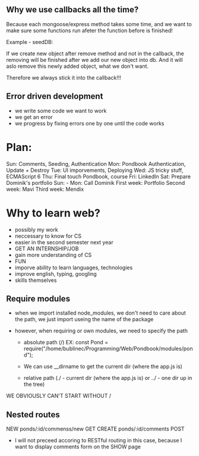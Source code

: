 ## Why we use callbacks all the time? 

Because each mongoose/express method takes some time,
and we want to make sure some functions run afeter 
the function before is finished!

Example - seedDB:

If we create new object after remove method and not in the callback,
the removing will be finished after we add our new object into db.
And it will aslo remove this newly added object, what we don't want.

Therefore we always stick it into the callback!!!

## Error driven development
- we write some code we want to work
- we get an error
- we progress by fixing errors one by one until the code works

# Plan:
Sun: Comments, Seeding, Authentication
Mon: Pondbook Authentication, Update + Destroy
Tue: UI imporvements, Deploying
Wed: JS tricky stuff, ECMAScript 6
Thu: Final touch Pondbook, course
Fri: LinkedIn
Sat: Prepare Dominik's portfolio
Sun: -
Mon: Call Dominik
First  week: Portfolio
Second week: Mavi
Third  week: Mendix

# Why to learn web?

- possibly my work
- neccessary to know for CS
- easier in the second semester next year
- GET AN INTERNSHIP/JOB
- gain more understanding of CS
- FUN
- imporve ability to learn languages, technologies
- improve english, typing, googling
- skills themselves

## Require modules

- when we import installed node_modules, we don't need to care about the path, we just import useing the name of the package

- however, when requiring or own modules, we need to specify the path
    * absolute path (/)
    EX: 
    const Pond = require("/home/bublinec/Programming/Web/Pondbook/modules/pond");

    * We can use __dirname to get the current dir (where the app.js is)

    * relative path (./ - current dir (where the app.js is) or ../ - one dir up in the tree)

WE OBVIOUSLY CAN'T START WITHOUT /

## Nested routes

NEW     ponds/:id/commenss/new          GET
CREATE  ponds/:id/comments              POST

- I will not preceed accoring to RESTful routing in this case, because I want to display comments form on the SHOW page
